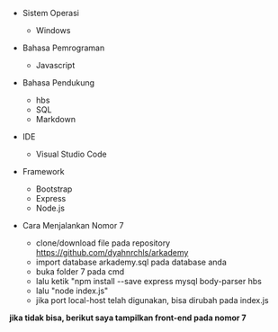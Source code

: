 * Sistem Operasi
    * Windows

* Bahasa Pemrograman
    * Javascript

* Bahasa Pendukung
    * hbs
    * SQL
    * Markdown

* IDE
    * Visual Studio Code

* Framework
    * Bootstrap
    * Express
    * Node.js

* Cara Menjalankan Nomor 7
    * clone/download file pada repository https://github.com/dyahnrchls/arkademy
    * import database arkademy.sql pada database anda
    * buka folder 7 pada cmd
    * lalu ketik "npm install --save express mysql body-parser hbs
    * lalu "node index.js"
    * jika port local-host telah digunakan, bisa dirubah pada index.js

**jika tidak bisa, berikut saya tampilkan front-end pada nomor 7**
